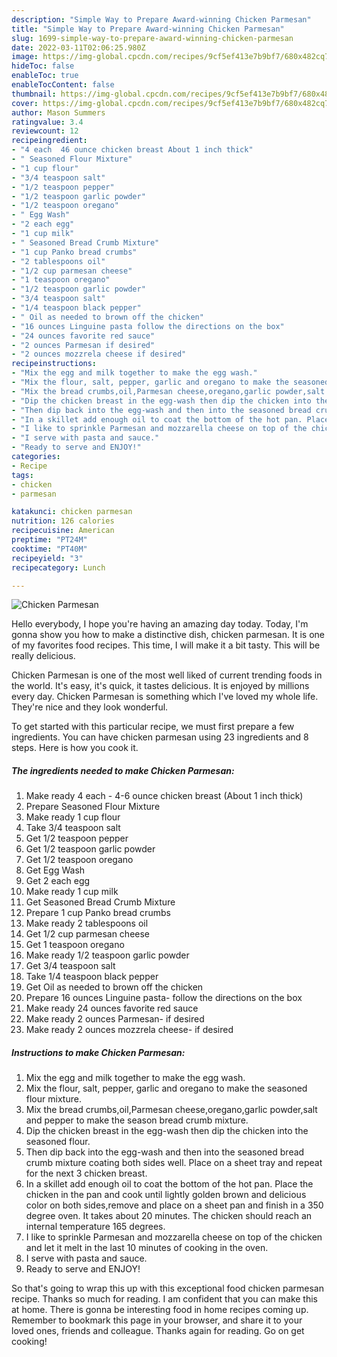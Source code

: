 ```yaml
---
description: "Simple Way to Prepare Award-winning Chicken Parmesan"
title: "Simple Way to Prepare Award-winning Chicken Parmesan"
slug: 1699-simple-way-to-prepare-award-winning-chicken-parmesan
date: 2022-03-11T02:06:25.980Z
image: https://img-global.cpcdn.com/recipes/9cf5ef413e7b9bf7/680x482cq70/chicken-parmesan-recipe-main-photo.jpg
hideToc: false
enableToc: true
enableTocContent: false
thumbnail: https://img-global.cpcdn.com/recipes/9cf5ef413e7b9bf7/680x482cq70/chicken-parmesan-recipe-main-photo.jpg
cover: https://img-global.cpcdn.com/recipes/9cf5ef413e7b9bf7/680x482cq70/chicken-parmesan-recipe-main-photo.jpg
author: Mason Summers
ratingvalue: 3.4
reviewcount: 12
recipeingredient:
- "4 each  46 ounce chicken breast About 1 inch thick"
- " Seasoned Flour Mixture"
- "1 cup flour"
- "3/4 teaspoon salt"
- "1/2 teaspoon pepper"
- "1/2 teaspoon garlic powder"
- "1/2 teaspoon oregano"
- " Egg Wash"
- "2 each egg"
- "1 cup milk"
- " Seasoned Bread Crumb Mixture"
- "1 cup Panko bread crumbs"
- "2 tablespoons oil"
- "1/2 cup parmesan cheese"
- "1 teaspoon oregano"
- "1/2 teaspoon garlic powder"
- "3/4 teaspoon salt"
- "1/4 teaspoon black pepper"
- " Oil as needed to brown off the chicken"
- "16 ounces Linguine pasta follow the directions on the box"
- "24 ounces favorite red sauce"
- "2 ounces Parmesan if desired"
- "2 ounces mozzrela cheese if desired"
recipeinstructions:
- "Mix the egg and milk together to make the egg wash."
- "Mix the flour, salt, pepper, garlic and oregano to make the seasoned flour mixture."
- "Mix the bread crumbs,oil,Parmesan cheese,oregano,garlic powder,salt and pepper to make the season bread crumb mixture."
- "Dip the chicken breast in the egg-wash then dip the chicken into the seasoned flour."
- "Then dip back into the egg-wash and then into the seasoned bread crumb mixture coating both sides well. Place on a sheet tray and repeat for the next 3 chicken breast."
- "In a skillet add enough oil to coat the bottom of the hot pan. Place the chicken in the pan and cook until lightly golden brown and delicious color on both sides,remove and place on a sheet pan and finish in a 350 degree oven. It takes about 20 minutes. The chicken should reach an internal temperature 165 degrees."
- "I like to sprinkle Parmesan and mozzarella cheese on top of the chicken and let it melt in the last 10 minutes of cooking in the oven."
- "I serve with pasta and sauce."
- "Ready to serve and ENJOY!"
categories:
- Recipe
tags:
- chicken
- parmesan

katakunci: chicken parmesan 
nutrition: 126 calories
recipecuisine: American
preptime: "PT24M"
cooktime: "PT40M"
recipeyield: "3"
recipecategory: Lunch

---
```



![Chicken Parmesan](https://img-global.cpcdn.com/recipes/9cf5ef413e7b9bf7/680x482cq70/chicken-parmesan-recipe-main-photo.jpg)

Hello everybody, I hope you're having an amazing day today. Today, I'm gonna show you how to make a distinctive dish, chicken parmesan. It is one of my favorites food recipes. This time, I will make it a bit tasty. This will be really delicious.

Chicken Parmesan is one of the most well liked of current trending foods in the world. It's easy, it's quick, it tastes delicious. It is enjoyed by millions every day. Chicken Parmesan is something which I've loved my whole life. They're nice and they look wonderful.




To get started with this particular recipe, we must first prepare a few ingredients. You can have chicken parmesan using 23 ingredients and 8 steps. Here is how you cook it.

<!--inarticleads1-->

##### The ingredients needed to make Chicken Parmesan:

1. Make ready 4 each - 4-6 ounce chicken breast (About 1 inch thick)
1. Prepare  Seasoned Flour Mixture
1. Make ready 1 cup flour
1. Take 3/4 teaspoon salt
1. Get 1/2 teaspoon pepper
1. Get 1/2 teaspoon garlic powder
1. Get 1/2 teaspoon oregano
1. Get  Egg Wash
1. Get 2 each egg
1. Make ready 1 cup milk
1. Get  Seasoned Bread Crumb Mixture
1. Prepare 1 cup Panko bread crumbs
1. Make ready 2 tablespoons oil
1. Get 1/2 cup parmesan cheese
1. Get 1 teaspoon oregano
1. Make ready 1/2 teaspoon garlic powder
1. Get 3/4 teaspoon salt
1. Take 1/4 teaspoon black pepper
1. Get  Oil as needed to brown off the chicken
1. Prepare 16 ounces Linguine pasta- follow the directions on the box
1. Make ready 24 ounces favorite red sauce
1. Make ready 2 ounces Parmesan- if desired
1. Make ready 2 ounces mozzrela cheese- if desired




<!--inarticleads2-->

##### Instructions to make Chicken Parmesan:

1. Mix the egg and milk together to make the egg wash.
1. Mix the flour, salt, pepper, garlic and oregano to make the seasoned flour mixture.
1. Mix the bread crumbs,oil,Parmesan cheese,oregano,garlic powder,salt and pepper to make the season bread crumb mixture.
1. Dip the chicken breast in the egg-wash then dip the chicken into the seasoned flour.
1. Then dip back into the egg-wash and then into the seasoned bread crumb mixture coating both sides well. Place on a sheet tray and repeat for the next 3 chicken breast.
1. In a skillet add enough oil to coat the bottom of the hot pan. Place the chicken in the pan and cook until lightly golden brown and delicious color on both sides,remove and place on a sheet pan and finish in a 350 degree oven. It takes about 20 minutes. The chicken should reach an internal temperature 165 degrees.
1. I like to sprinkle Parmesan and mozzarella cheese on top of the chicken and let it melt in the last 10 minutes of cooking in the oven.
1. I serve with pasta and sauce.
1. Ready to serve and ENJOY!



So that's going to wrap this up with this exceptional food chicken parmesan recipe. Thanks so much for reading. I am confident that you can make this at home. There is gonna be interesting food in home recipes coming up. Remember to bookmark this page in your browser, and share it to your loved ones, friends and colleague. Thanks again for reading. Go on get cooking!

